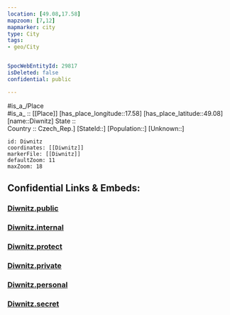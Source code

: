 ```yaml
---
location: [49.08,17.58] 
mapzoom: [7,12] 
mapmarker: city 
type: City
tags:
- geo/City


SpocWebEntityId: 29817
isDeleted: false
confidential: public

---
```

#is_a_/Place  
#is_a_ :: [[Place]] 
[has_place_longitude::17.58] 
[has_place_latitude::49.08] 
[name::Diwnitz] 
State ::  
Country :: Czech_Rep.] 
[StateId::] 
[Population::] 
[Unknown::] 


```leaflet
id: Diwnitz
coordinates: [[Diwnitz]] 
markerFile: [[Diwnitz]] 
defaultZoom: 11 
maxZoom: 18
```


## Confidential Links & Embeds: 

### [Diwnitz.public](/_public/\Earth\Continent\Europe\Europe~Central\Czech_Republic\regions~Czech_Republic\Zlínský\CityDiwnitz.public.md) 

### [Diwnitz.internal](/_internal/\Earth\Continent\Europe\Europe~Central\Czech_Republic\regions~Czech_Republic\Zlínský\CityDiwnitz.internal.md) 

### [Diwnitz.protect](/_protect/\Earth\Continent\Europe\Europe~Central\Czech_Republic\regions~Czech_Republic\Zlínský\CityDiwnitz.protect.md) 

### [Diwnitz.private](/_private/\Earth\Continent\Europe\Europe~Central\Czech_Republic\regions~Czech_Republic\Zlínský\CityDiwnitz.private.md) 

### [Diwnitz.personal](/_personal/\Earth\Continent\Europe\Europe~Central\Czech_Republic\regions~Czech_Republic\Zlínský\CityDiwnitz.personal.md) 

### [Diwnitz.secret](/_secret/\Earth\Continent\Europe\Europe~Central\Czech_Republic\regions~Czech_Republic\Zlínský\CityDiwnitz.secret.md)

